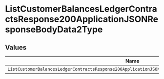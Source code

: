 # ListCustomerBalancesLedgerContractsResponse200ApplicationJSONResponseBodyData2Type


## Values

| Name                                                                                                   | Value                                                                                                  |
| ------------------------------------------------------------------------------------------------------ | ------------------------------------------------------------------------------------------------------ |
| `ListCustomerBalancesLedgerContractsResponse200ApplicationJSONResponseBodyData2TypeCreditSegmentStart` | CREDIT_SEGMENT_START                                                                                   |